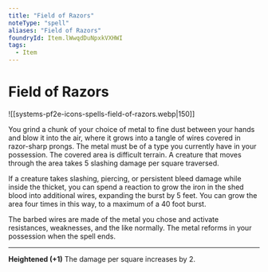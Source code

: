 ```yaml
---
title: "Field of Razors"
noteType: "spell"
aliases: "Field of Razors"
foundryId: Item.lWwqdDuNpxkVXHWI
tags:
  - Item
---
```


# Field of Razors
![[systems-pf2e-icons-spells-field-of-razors.webp|150]]

You grind a chunk of your choice of metal to fine dust between your hands and blow it into the air, where it grows into a tangle of wires covered in razor-sharp prongs. The metal must be of a type you currently have in your possession. The covered area is difficult terrain. A creature that moves through the area takes 5 slashing damage per square traversed.

If a creature takes slashing, piercing, or persistent bleed damage while inside the thicket, you can spend a reaction to grow the iron in the shed blood into additional wires, expanding the burst by 5 feet. You can grow the area four times in this way, to a maximum of a 40 foot burst.

The barbed wires are made of the metal you chose and activate resistances, weaknesses, and the like normally. The metal reforms in your possession when the spell ends.

* * *

**Heightened (+1)** The damage per square increases by 2.
